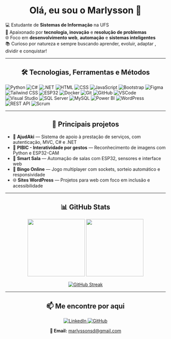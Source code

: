 <h1 align="center">Olá, eu sou o Marlysson 👋</h1>

💻 Estudante de <strong>Sistemas de Informação</strong> na UFS <br>
👾 Apaixonado por <strong>tecnologia, inovação</strong> e <strong>resolução de problemas</strong> <br>
🌐 Foco em <strong>desenvolvimento web</strong>, <strong>automação</strong> e <strong>sistemas inteligentes</strong> <br>
📚 Curioso por natureza e sempre buscando aprender, evoluir, adaptar , dividir e conquistar!
</p>

---
<h2 align="center">🛠️ Tecnologias, Ferramentas e Métodos</h2>

![Python](https://img.shields.io/badge/-Python-3776AB?style=flat&logo=python&logoColor=white)
![C#](https://img.shields.io/badge/-CSharp-239120?style=flat&logo=csharp&logoColor=white)
![.NET](https://img.shields.io/badge/-DotNet-512BD4?style=flat&logo=dotnet&logoColor=white)
![HTML](https://img.shields.io/badge/-HTML5-E34F26?style=flat&logo=html5&logoColor=white)
![CSS](https://img.shields.io/badge/-CSS3-1572B6?style=flat&logo=css3&logoColor=white)
![JavaScript](https://img.shields.io/badge/-JavaScript-F7DF1E?style=flat&logo=javascript&logoColor=black)
![Bootstrap](https://img.shields.io/badge/-Bootstrap-563D7C?style=flat&logo=bootstrap&logoColor=white)
![Figma](https://img.shields.io/badge/-Figma-F24E1E?style=flat&logo=figma&logoColor=white)
![Tailwind CSS](https://img.shields.io/badge/-TailwindCSS-38B2AC?style=flat&logo=tailwind-css&logoColor=white)
![ESP32](https://img.shields.io/badge/-ESP32-000000?style=flat&logo=espressif&logoColor=white)
![Docker](https://img.shields.io/badge/-Docker-2496ED?style=flat&logo=docker&logoColor=white)
![Git](https://img.shields.io/badge/-Git-F05032?style=flat&logo=git&logoColor=white)
![GitHub](https://img.shields.io/badge/-GitHub-181717?style=flat&logo=github&logoColor=white)
![VSCode](https://img.shields.io/badge/-VSCode-007ACC?style=flat&logo=visual-studio-code&logoColor=white)
![Visual Studio](https://img.shields.io/badge/-Visual%20Studio-5C2D91?style=flat&logo=visual-studio&logoColor=white)
![SQL Server](https://img.shields.io/badge/-SQL--Server-CC2927?style=flat&logo=microsoft-sql-server&logoColor=white)
![MySQL](https://img.shields.io/badge/-MySQL-4479A1?style=flat&logo=mysql&logoColor=white)
![Power BI](https://img.shields.io/badge/-Power%20BI-F2C811?style=flat&logo=power-bi&logoColor=black)
![WordPress](https://img.shields.io/badge/-WordPress-21759B?style=flat&logo=wordpress&logoColor=white)
![REST API](https://img.shields.io/badge/-REST%20API-006400?style=flat)
![Scrum](https://img.shields.io/badge/-Scrum-6DB33F?style=flat&logo=azure-devops&logoColor=white)

---
<h2 align="center">🚀 Principais projetos</h2>

- 🔧 **AjudAki** — Sistema de apoio à prestação de serviços, com autenticação, MVC, C# e .NET  
- 🧠 **PIBIC - Interatividade por gestos** — Reconhecimento de imagens com Python e ESP32-CAM  
- 🌱 **Smart Sala** — Automação de salas com ESP32, sensores e interface web  
- 🎯 **Bingo Online** — Jogo multiplayer com sockets, sorteio automático e responsividade  
- 🌐 **Sites WordPress** — Projetos para web com foco em inclusão e acessibilidade

---

<h2 align="center">📊 GitHub Stats</h2>

<div align="center">
  <img height="180em" src="https://github-readme-stats.vercel.app/api?username=MarlyssonSD&show_icons=true&theme=github_dark" />
  <img height="180em" src="https://github-readme-stats.vercel.app/api/top-langs/?username=MarlyssonSD&layout=compact&theme=github_dark" />

  [![GitHub Streak](https://streak-stats.demolab.com?user=MarlyssonSD&theme=github-dark&hide_border=true)](https://git.io/streak-stats)

</div>

---

<h2 align="center">📫 Me encontre por aqui</h2>

<p align="center">
  <a href="https://www.linkedin.com/in/marlysson-silva-dantas-msd/" target="_blank">
    <img src="https://img.shields.io/badge/-LinkedIn-0077B5?style=for-the-badge&logo=linkedin&logoColor=white" alt="LinkedIn">
  </a>
  <a href="https://github.com/MarlyssonSD" target="_blank">
    <img src="https://img.shields.io/badge/-GitHub-181717?style=for-the-badge&logo=github&logoColor=white" alt="GitHub">
  </a>
</p>

<p align="center">
  <strong>📧 Email:</strong> <a href="mailto:marlyssonsd@gmail.com">marlyssonsd@gmail.com</a>
</p>

</p>
